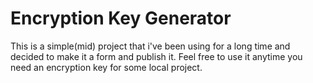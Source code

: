 # Encryption Key Generator
This is a simple(mid) project that i've been using for a long time and decided to make it a form and publish it.
Feel free to use it anytime you need an encryption key for some local project.
